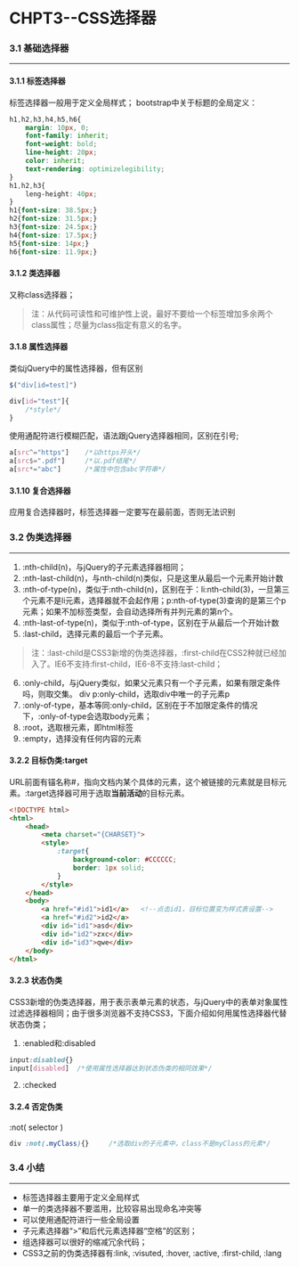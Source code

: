 CHPT3--CSS选择器
===
### 3.1 基础选择器
---
#### 3.1.1 标签选择器
标签选择器一般用于定义全局样式；
bootstrap中关于标题的全局定义：
````css
h1,h2,h3,h4,h5,h6{
    margin: 10px, 0;
    font-family: inherit;
    font-weight: bold;
    line-height: 20px;
    color: inherit;
    text-rendering: optimizelegibility;
}
h1,h2,h3{
    leng-height: 40px;
}
h1{font-size: 38.5px;}
h2{font-size: 31.5px;}
h3{font-size: 24.5px;}
h4{font-size: 17.5px;}
h5{font-size: 14px;}
h6{font-size: 11.9px;}
````
#### 3.1.2 类选择器
又称class选择器；
> 注：从代码可读性和可维护性上说，最好不要给一个标签增加多余两个class属性；尽量为class指定有意义的名字。

#### 3.1.8 属性选择器
类似jQuery中的属性选择器，但有区别
````javascript
$("div[id=test]")
````
````css
div[id="test"]{
    /*style*/
}
````
使用通配符进行模糊匹配，语法跟jQuery选择器相同，区别在引号;
````css
a[src^="https"]    /*以https开头*/
a[src$=".pdf"]     /*以.pdf结尾*/
a[src*="abc"]      /*属性中包含abc字符串*/
````
#### 3.1.10 复合选择器
应用复合选择器时，标签选择器一定要写在最前面，否则无法识别

### 3.2 伪类选择器
---

1. :nth-child(n)，与jQuery的子元素选择器相同；
2. :nth-last-child(n)，与nth-child(n)类似，只是这里从最后一个元素开始计数
3. :nth-of-type(n)，类似于:nth-child(n)，区别在于：li:nth-child(3)，一旦第三个元素不是li元素，选择器就不会起作用；p:nth-of-type(3)查询的是第三个p元素；如果不加标签类型，会自动选择所有并列元素的第n个。
4. :nth-last-of-type(n)，类似于:nth-of-type，区别在于从最后一个开始计数
5. :last-child，选择元素的最后一个子元素。

> 注：:last-child是CSS3新增的伪类选择器，:first-child在CSS2种就已经加入了。IE6不支持:first-child，IE6-8不支持:last-child；

6. :only-child，与jQuery类似，如果父元素只有一个子元素，如果有限定条件吗，则取交集。 div p:only-child，选取div中唯一的子元素p
7. :only-of-type，基本等同:only-child，区别在于不加限定条件的情况下，:only-of-type会选取body元素；
8. :root，选取根元素，即html标签
9. :empty，选择没有任何内容的元素

#### 3.2.2 目标伪类:target
URL前面有锚名称#，指向文档内某个具体的元素，这个被链接的元素就是目标元素。:target选择器可用于选取**当前活动**的目标元素。
````html
<!DOCTYPE html>
<html>
    <head>
        <meta charset="{CHARSET}">
        <style>
            :target{
                background-color: #CCCCCC;
                border: 1px solid;
            }
        </style>
	</head>
	<body>
        <a href="#id1">id1</a>   <!--点击id1，目标位置变为样式表设置-->
        <a href="#id2">id2</a>
        <div id="id1">asd</div>
        <div id="id2">zxc</div>
        <div id="id3">qwe</div>
    </body>
</html>
````
#### 3.2.3 状态伪类
CSS3新增的伪类选择器，用于表示表单元素的状态，与jQuery中的表单对象属性过滤选择器相同；由于很多浏览器不支持CSS3，下面介绍如何用属性选择器代替状态伪类；

1. :enabled和:disabled

````css
input:disabled{}
input[disabled]  /*使用属性选择器达到状态伪类的相同效果*/
````

2. :checked

#### 3.2.4 否定伪类
:not( selector )
````css
div :not(.myClass){}     /*选取div的子元素中，class不是myClass的元素*/
````

### 3.4 小结
---
- 标签选择器主要用于定义全局样式
- 单一的类选择器不要滥用，比较容易出现命名冲突等
- 可以使用通配符进行一些全局设置
- 子元素选择器“>”和后代元素选择器“空格”的区别；
- 组选择器可以很好的缩减冗余代码；
- CSS3之前的伪类选择器有:link, :visuted, :hover, :active, :first-child, :lang
